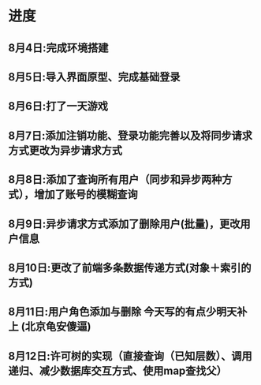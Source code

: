 # 进度
## 8月4日:完成环境搭建
## 8月5日:导入界面原型、完成基础登录
## 8月6日:打了一天游戏
## 8月7日:添加注销功能、登录功能完善以及将同步请求方式更改为异步请求方式
## 8月8日:添加了查询所有用户（同步和异步两种方式），增加了账号的模糊查询
## 8月9日:异步请求方式添加了删除用户(批量)，更改用户信息
## 8月10日:更改了前端多条数据传递方式(对象＋索引的方式)
## 8月11日:用户角色添加与删除 今天写的有点少明天补上 (北京龟安傻逼)
## 8月12日:许可树的实现（直接查询（已知层数）、调用递归、减少数据库交互方式、使用map查找父）